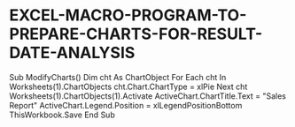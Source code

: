 # EXCEL-MACRO-PROGRAM-TO-PREPARE-CHARTS-FOR-RESULT-DATE-ANALYSIS

Sub ModifyCharts() 
Dim cht As ChartObject 
For Each cht In Worksheets(1).ChartObjects cht.Chart.ChartType = xlPie 
Next cht Worksheets(1).ChartObjects(1).Activate ActiveChart.ChartTitle.Text = "Sales Report"
ActiveChart.Legend.Position = xlLegendPositionBottom 
ThisWorkbook.Save End Sub

